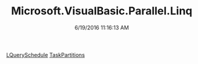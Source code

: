 ﻿---
title: Microsoft.VisualBasic.Parallel.Linq
date: 6/19/2016 11:16:13 AM
---

[LQuerySchedule](T-Microsoft.VisualBasic.Parallel.Linq.LQuerySchedule.html)
[TaskPartitions](T-Microsoft.VisualBasic.Parallel.Linq.TaskPartitions.html)
